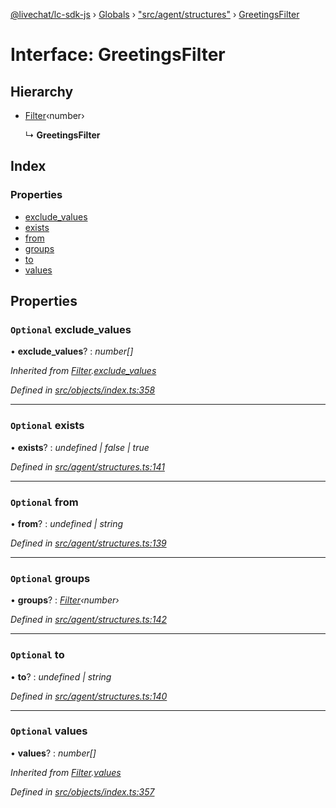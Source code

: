 [@livechat/lc-sdk-js](../README.md) › [Globals](../globals.md) › ["src/agent/structures"](../modules/_src_agent_structures_.md) › [GreetingsFilter](_src_agent_structures_.greetingsfilter.md)

# Interface: GreetingsFilter

## Hierarchy

* [Filter](_src_objects_index_.filter.md)‹number›

  ↳ **GreetingsFilter**

## Index

### Properties

* [exclude_values](_src_agent_structures_.greetingsfilter.md#optional-exclude_values)
* [exists](_src_agent_structures_.greetingsfilter.md#optional-exists)
* [from](_src_agent_structures_.greetingsfilter.md#optional-from)
* [groups](_src_agent_structures_.greetingsfilter.md#optional-groups)
* [to](_src_agent_structures_.greetingsfilter.md#optional-to)
* [values](_src_agent_structures_.greetingsfilter.md#optional-values)

## Properties

### `Optional` exclude_values

• **exclude_values**? : *number[]*

*Inherited from [Filter](_src_objects_index_.filter.md).[exclude_values](_src_objects_index_.filter.md#optional-exclude_values)*

*Defined in [src/objects/index.ts:358](https://github.com/livechat/lc-sdk-js/blob/61db942/src/objects/index.ts#L358)*

___

### `Optional` exists

• **exists**? : *undefined | false | true*

*Defined in [src/agent/structures.ts:141](https://github.com/livechat/lc-sdk-js/blob/61db942/src/agent/structures.ts#L141)*

___

### `Optional` from

• **from**? : *undefined | string*

*Defined in [src/agent/structures.ts:139](https://github.com/livechat/lc-sdk-js/blob/61db942/src/agent/structures.ts#L139)*

___

### `Optional` groups

• **groups**? : *[Filter](_src_objects_index_.filter.md)‹number›*

*Defined in [src/agent/structures.ts:142](https://github.com/livechat/lc-sdk-js/blob/61db942/src/agent/structures.ts#L142)*

___

### `Optional` to

• **to**? : *undefined | string*

*Defined in [src/agent/structures.ts:140](https://github.com/livechat/lc-sdk-js/blob/61db942/src/agent/structures.ts#L140)*

___

### `Optional` values

• **values**? : *number[]*

*Inherited from [Filter](_src_objects_index_.filter.md).[values](_src_objects_index_.filter.md#optional-values)*

*Defined in [src/objects/index.ts:357](https://github.com/livechat/lc-sdk-js/blob/61db942/src/objects/index.ts#L357)*
